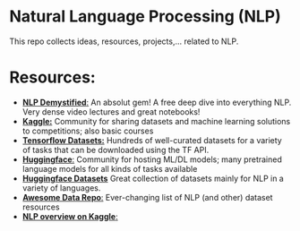 # Natural Language Processing (NLP)
This repo collects ideas, resources, projects,... related to NLP.

# Resources:

* [__NLP Demystified__:](https://www.nlpdemystified.org/) An absolut gem! A free deep dive into everything NLP. Very dense video lectures and great notebooks!
* [__Kaggle:__](https://www.kaggle.com) Community for sharing datasets and machine learning solutions to competitions; also basic courses
* [__Tensorflow Datasets:__](https://www.tensorflow.org/datasets) Hundreds of well-curated datasets for a variety of tasks that can be downloaded using the TF API.
* [__Huggingface__:](https://huggingface.co/) Community for hosting ML/DL models; many pretrained language models for all kinds of tasks available
* [__Huggingface Datasets__](https://huggingface.co/datasets) Great collection of datasets mainly for NLP in a variety of languages.
* [__Awesome Data Repo__:](https://github.com/awesomedata/awesome-public-datasets#naturallanguage) Ever-changing list of NLP (and other) dataset resources
* [__NLP overview on Kaggle__:](https://www.kaggle.com/learn-guide/natural-language-processing)
